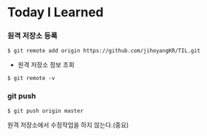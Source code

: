 # Today I Learned

### 원격 저장소 등록

```
$ git remote add origin https://github.com/jihoyangKR/TIL.git
```

- 원격 저장소 정보 조회

```
$ git remote -v
```

### git push

```
$ git push origin master
```

원격 저장소에서 수정작업을 하지 않는다.(중요)
